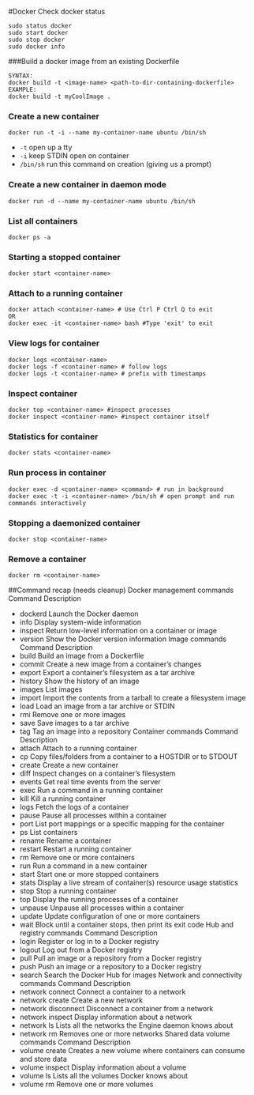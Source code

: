 #Docker
Check docker status
```
sudo status docker
sudo start docker
sudo stop docker
sudo docker info
```
###Build a docker image from an existing Dockerfile
```
SYNTAX:
docker build -t <image-name> <path-to-dir-containing-dockerfile>
EXAMPLE:
docker build -t myCoolImage .
```

### Create a new container 
```
docker run -t -i --name my-container-name ubuntu /bin/sh
```
- ```-t``` open up a tty
- ```-i``` keep STDIN open on container
- ```/bin/sh``` run this command on creation (giving us a prompt)

### Create a new container in daemon mode
```
docker run -d --name my-container-name ubuntu /bin/sh
```


### List all containers 
```
docker ps -a
```

### Starting a stopped container
```
docker start <container-name>
```
### Attach to a running container
```
docker attach <container-name> # Use Ctrl P Ctrl Q to exit
OR
docker exec -it <container-name> bash #Type 'exit' to exit
```

### View logs for container
```
docker logs <container-name>
docker logs -f <container-name> # follow logs
docker logs -t <container-name> # prefix with timestamps
```

### Inspect container
```
docker top <container-name> #inspect processes
docker inspect <container-name> #inspect container itself
```
### Statistics for container
```
docker stats <container-name>
```
### Run process in container
```
docker exec -d <container-name> <command> # run in background
docker exec -t -i <container-name> /bin/sh # open prompt and run commands interactively
```
### Stopping a daemonized container
```
docker stop <container-name>
```
### Remove a container
```
docker rm <container-name>
```

##Command recap (needs cleanup)
Docker management commands
Command	Description
- dockerd	Launch the Docker daemon
- info	Display system-wide information
- inspect	Return low-level information on a container or image
- version	Show the Docker version information
Image commands
Command	Description
- build	Build an image from a Dockerfile
- commit	Create a new image from a container’s changes
- export	Export a container’s filesystem as a tar archive
- history	Show the history of an image
- images	List images
- import	Import the contents from a tarball to create a filesystem image
- load	Load an image from a tar archive or STDIN
- rmi	Remove one or more images
- save	Save images to a tar archive
- tag	Tag an image into a repository
Container commands
Command	Description
- attach	Attach to a running container
- cp	Copy files/folders from a container to a HOSTDIR or to STDOUT
- create	Create a new container
- diff	Inspect changes on a container’s filesystem
- events	Get real time events from the server
- exec	Run a command in a running container
- kill	Kill a running container
- logs	Fetch the logs of a container
- pause	Pause all processes within a container
- port	List port mappings or a specific mapping for the container
- ps	List containers
- rename	Rename a container
- restart	Restart a running container
- rm	Remove one or more containers
- run	Run a command in a new container
- start	Start one or more stopped containers
- stats	Display a live stream of container(s) resource usage statistics
- stop	Stop a running container
- top	Display the running processes of a container
- unpause	Unpause all processes within a container
- update	Update configuration of one or more containers
- wait	Block until a container stops, then print its exit code
Hub and registry commands
Command	Description
- login	Register or log in to a Docker registry
- logout	Log out from a Docker registry
- pull	Pull an image or a repository from a Docker registry
- push	Push an image or a repository to a Docker registry
- search	Search the Docker Hub for images
Network and connectivity commands
Command	Description
- network connect	Connect a container to a network
- network create	Create a new network
- network disconnect	Disconnect a container from a network
- network inspect	Display information about a network
- network ls	Lists all the networks the Engine daemon knows about
- network rm	Removes one or more networks
Shared data volume commands
Command	Description
- volume create	Creates a new volume where containers can consume and store data
- volume inspect	Display information about a volume
- volume ls	Lists all the volumes Docker knows about
- volume rm	Remove one or more volumes
